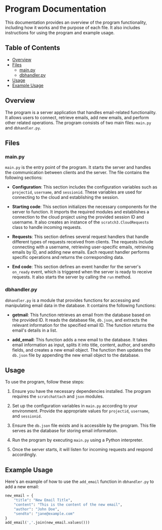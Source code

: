 # Program Documentation

This documentation provides an overview of the program functionality, including how it works and the purpose of each file. It also includes instructions for using the program and example usage.

## Table of Contents
- [Overview](#overview)
- [Files](#files)
  - [main.py](#mainpy)
  - [dbhandler.py](#dbhandlerpy)
- [Usage](#usage)
- [Example Usage](#example-usage)

## Overview<a name="overview"></a>
The program is a server application that handles email-related functionality. It allows users to connect, retrieve emails, add new emails, and perform other related operations. The program consists of two main files: `main.py` and `dbhandler.py`.

## Files<a name="files"></a>

### main.py<a name="mainpy"></a>
`main.py` is the entry point of the program. It starts the server and handles the communication between clients and the server. The file contains the following sections:

- **Configuration**: This section includes the configuration variables such as `projectid`, `username`, and `sessionid`. These variables are used for connecting to the cloud and establishing the session.

- **Starting code**: This section initializes the necessary components for the server to function. It imports the required modules and establishes a connection to the cloud project using the provided session ID and username. It also creates an instance of the `scratch3.CloudRequests` class to handle incoming requests.

- **Requests**: This section defines several request handlers that handle different types of requests received from clients. The requests include connecting with a username, retrieving user-specific emails, retrieving emails by ID, and adding new emails. Each request handler performs specific operations and returns the corresponding data.

- **End code**: This section defines an event handler for the server's `on_ready` event, which is triggered when the server is ready to receive requests. It also starts the server by calling the `run` method.

### dbhandler.py<a name="dbhandlerpy"></a>
`dbhandler.py` is a module that provides functions for accessing and manipulating email data in the database. It contains the following functions:

- **getmail**: This function retrieves an email from the database based on the provided ID. It reads the database file, `db.json`, and extracts the relevant information for the specified email ID. The function returns the email's details in a list.

- **add_email**: This function adds a new email to the database. It takes email information as input, splits it into title, content, author, and sendto fields, and creates a new email object. The function then updates the `db.json` file by appending the new email object to the database.

## Usage<a name="usage"></a>
To use the program, follow these steps:

1. Ensure you have the necessary dependencies installed. The program requires the `scratchattach` and `json` modules.

2. Set up the configuration variables in `main.py` according to your environment. Provide the appropriate values for `projectid`, `username`, and `sessionid`.

3. Ensure the `db.json` file exists and is accessible by the program. This file serves as the database for storing email information.

4. Run the program by executing `main.py` using a Python interpreter.

5. Once the server starts, it will listen for incoming requests and respond accordingly.

## Example Usage<a name="example-usage"></a>
Here's an example of how to use the `add_email` function in `dbhandler.py` to add a new email:

```python
new_email = {
    "title": "New Email Title",
    "content": "This is the content of the new email",
    "author": "John Doe",
    "sendto": "jane@example.com"
}
add_email(','.join(new_email.values()))

